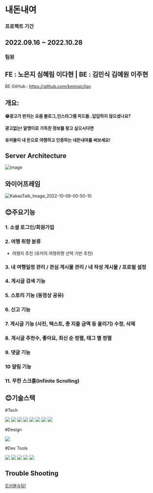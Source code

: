 내돈내여
=============
### 프로젝트 기간
## 2022.09.16 ~ 2022.10.28
### 팀원 
## FE : 노은지 심혜림 이다현 | BE : 김민식 김예원 이주현
 BE GitHub : https://github.com/kminsic/Igo

개요:
-------------
#### 😁광고가 판치는 요즘 블로그,인스타그램 피드들..답답하지 않으셨나요?
#### 광고없는! 알맹이로 가득찬 정보를 찾고 싶으시다면
#### 유저들이 내 돈으로 여행하고 인증하는 내돈내여를 써보세요!

Server Architecture
--------------------------
![image](https://user-images.githubusercontent.com/106578705/194592914-e330bd9f-8f62-4bbc-b500-6f4e22e886a3.png)

와이어프레임
-------------
![KakaoTalk_Image_2022-10-08-00-50-10](https://user-images.githubusercontent.com/106578705/194595627-3f7b36d5-b543-42ad-8da5-b960fde4ccd0.png)

😊주요기능
-------------
### 1. 소셜 로그인/회원가입
### 2. 여행 취향 분류
- 여행지 추천 (유저의 여행취향 선택 기반 추천)
### 3. 내 여행일정 관리 / 관심 게시물 관리 / 내 작성 게시물 / 프로필 설정
### 4. 게시글 검색 기능
### 5. 스토리 기능 (동영상 공유)
### 6. 신고 기능
### 7. 게시글 기능 (사진, 텍스트, 총 지출 금액 등 올리기) 수정, 삭제
### 8. 게시글 추천수, 좋아요, 최신 순 정렬, 태그 별 정렬
### 9. 댓글 기능
### 10 알림 기능
### 11. 무한 스크롤(Infinite Scrolling)

😊기술스택
-------------
#Tech
<div align=left>
<img src="https://camo.githubusercontent.com/d147c6135f0f61373ceeae9035902f4c70578cb7bebacbf9a629bbfa0c035b0c/68747470733a2f2f696d672e736869656c64732e696f2f62616467652f6a6176617363726970742d4637444631453f7374796c653d666f722d7468652d6261646765266c6f676f3d6a617661736372697074266c6f676f436f6c6f723d626c61636b">
<img src="https://camo.githubusercontent.com/5a7100155d1a7b75357a90e8810530b21c8723c59f2976d0dafc7950205336d7/68747470733a2f2f696d672e736869656c64732e696f2f62616467652f68746d6c352d4533344632363f7374796c653d666f722d7468652d6261646765266c6f676f3d68746d6c35266c6f676f436f6c6f723d7768697465">
<img 
src="https://camo.githubusercontent.com/d7a20725f534274737c2e8ea95bd345a2f09c31f22910de188b3151aad65b45d/68747470733a2f2f696d672e736869656c64732e696f2f62616467652f72656163742d3631444146423f7374796c653d666f722d7468652d6261646765266c6f676f3d7265616374266c6f676f436f6c6f723d626c61636b">
<img
src="https://camo.githubusercontent.com/64df0840b78692db00ed8f266444308202ba3c04663bccc021ad92216c1f0ccf/68747470733a2f2f696d672e736869656c64732e696f2f62616467652f72656475782d3736344142433f7374796c653d666f722d7468652d6261646765266c6f676f3d7265616374266c6f676f436f6c6f723d626c61636b">
<img
src="https://camo.githubusercontent.com/6f26c892816d5da31bf8c94fe2a504e84108058caac25525f742f8cb5004dd7a/68747470733a2f2f696d672e736869656c64732e696f2f62616467652f6178696f732d3030374345323f7374796c653d666f722d7468652d6261646765266c6f676f3d6178696f73266c6f676f436f6c6f723d7768697465">
<img
src="https://camo.githubusercontent.com/cf845c8e26b768508a83f459bf45bd7c85c0646ffce27ea0b4f21699ea618b6b/68747470733a2f2f696d672e736869656c64732e696f2f62616467652f7265616374726f75746572646f6d2d4341343234353f7374796c653d666f722d7468652d6261646765266c6f676f3d7265616374726f75746572646f6d266c6f676f436f6c6f723d7768697465">
<img
src="https://camo.githubusercontent.com/fb0b1a571fc9bfe685078db0d33a354bac9d69b85bccccf1d3d4595ea58201d9/68747470733a2f2f696d672e736869656c64732e696f2f62616467652f616d617a6f6e6177732d3233324633453f7374796c653d666f722d7468652d6261646765266c6f676f3d616d617a6f6e617773266c6f676f436f6c6f723d7768697465">
<img
src="https://camo.githubusercontent.com/ee8469b5963e224c147ea2d9c9bb06993a8ecb8a2315162003dd59c0dc261e50/68747470733a2f2f696d672e736869656c64732e696f2f62616467652f5377656574416c657274322d3336324435393f7374796c653d666f722d7468652d6261646765266c6f676f3d5377656574416c65727432266c6f676f436f6c6f723d626c61636b"></div>
    
#Design
<div align=left>
<img
src="https://camo.githubusercontent.com/9b24e246341ffbd9ec678a707aeb9b568bacd13dc3894c64ec4b17937af1f0f6/68747470733a2f2f696d672e736869656c64732e696f2f62616467652f4669676d612d4632344531453f7374796c653d666f722d7468652d6261646765266c6f676f3d4669676d61266c6f676f436f6c6f723d7768697465"></div>

#Dev Tools
<div align=left>
<img
src="https://camo.githubusercontent.com/ded00e3a8defd4caf7c2e8ea94e076d9e0f2e6b98049ab4962760caded370232/68747470733a2f2f696d672e736869656c64732e696f2f62616467652f5653436f64652d3030374143433f7374796c653d666f722d7468652d6261646765266c6f676f3d56697375616c2053747564696f20436f6465266c6f676f436f6c6f723d7768697465">
<img
src="https://camo.githubusercontent.com/fdb91eb7d32ba58701c8e564694cbe60e706378baefa180dbb96e2c1cfb9ec0f/68747470733a2f2f696d672e736869656c64732e696f2f62616467652f4769742d4630353033323f7374796c653d666f722d7468652d6261646765266c6f676f3d476974266c6f676f436f6c6f723d7768697465">
<img
src="https://camo.githubusercontent.com/2347c9fba6c510c78036fe89705b42eb3f577767ba25b836e2dda127132c0a66/68747470733a2f2f696d672e736869656c64732e696f2f62616467652f4769746875622d3138313731373f7374796c653d666f722d7468652d6261646765266c6f676f3d676974687562266c6f676f436f6c6f723d7768697465">
<img
src="https://camo.githubusercontent.com/e68c6b9ddf0d0aa553f47fa6a1beb2b60176552e8a7862fe2932c03078a45376/68747470733a2f2f696d672e736869656c64732e696f2f62616467652f4e6f74696f6e2d3030303030303f7374796c653d666f722d7468652d6261646765266c6f676f3d4e6f74696f6e266c6f676f436f6c6f723d7768697465">
<img
src="https://camo.githubusercontent.com/c37f52fc7f77f8a8fd16a733a91c75278dcb3149e14c24a2203d7f7217bb4643/68747470733a2f2f696d672e736869656c64732e696f2f62616467652f536c61636b2d3441313534423f7374796c653d666f722d7468652d6261646765266c6f676f3d536c61636b266c6f676f436f6c6f723d7768697465">

Trouble Shooting
-----------------
[트러블슈팅!](https://coconut-plate-991.notion.site/Trouble-Shooting-66a7e2ef3348434dbaf2cfb3e6cdf8dd)



